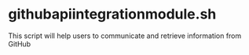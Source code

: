# githubapiintegrationmodule.sh
This script will help users to communicate and retrieve information from GitHub
